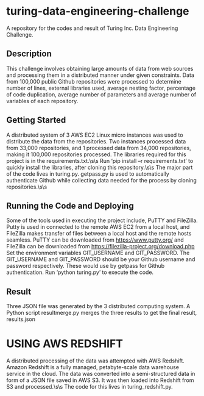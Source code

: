 # turing-data-engineering-challenge
A repository for the codes and result of Turing Inc. Data Engineering Challenge. 

## Description
This challenge involves obtaining large amounts of data from web sources and processing them in a distributed manner under given constraints. Data from 100,000 public Github repositories were processed to determine number of lines, external libraries used, average nesting factor, percentage of code duplication, average number of parameters and average number of variables of each repository.

## Getting Started
A distributed system of 3 AWS EC2 Linux micro instances was used to distribute the data from the repositories. Two instances processed data from 33,000 repositories, and 1 processed data from 34,000 repositories, making it 100,000 repositories processed.
The libraries required for this project is in the requirements.txt.\s\s
Run ‘pip install –r  requirements.txt’ to quickly install the libraries, after cloning this repository.\s\s 
The major part of the code lives in turing.py. getpass.py is used to automatically authenticate Github while collecting data needed for the process by cloning repositories.\s\s
## Running the Code and Deploying
Some of the tools used in executing the project include, PuTTY and  FileZilla. Putty is used in connected to the remote AWS EC2 from a local host, and FileZilla makes transfer of files between a local host and the remote hosts seamless. PuTTY can be downloaded from https://www.putty.org/ and FileZilla can be downloaded from https://filezilla-project.org/download.php 
Set the environment variables GIT_USERNAME and GIT_PASSWORD. The GIT_USERNAME and GIT_PASSWORD should be your Github username and password respectively. These would use by getpass for Github authentication.
Run ‘python turing.py’ to execute the code.
 ## Result
Three JSON file was generated by the 3 distributed computing system. A Python script resultmerge.py merges the three results to get the final result, results.json 

# USING AWS REDSHIFT

A distributed processing of the data was attempted with AWS Redshift. Amazon Redshift is a fully managed, petabyte-scale data warehouse service in the cloud.  The data was converted into a semi-structured data in form of a JSON file saved in AWS S3. It was then loaded into Redshift from S3 and processed.\s\s
The code for this lives in turing_redshift.py.

